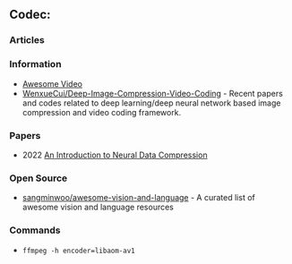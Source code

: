 ## Codec: 


### Articles


### Information
- [Awesome Video](https://awesome.video/)
- [WenxueCui/Deep-Image-Compression-Video-Coding](https://github.com/WenxueCui/Deep-Image-Compression-Video-Coding) - Recent papers and codes related to deep learning/deep neural network based image compression and video coding framework.


### Papers
- 2022 [An Introduction to Neural Data Compression](https://arxiv.org/pdf/2202.06533.pdf)


### Open Source
- [sangminwoo/awesome-vision-and-language](https://github.com/sangminwoo/awesome-vision-and-language) - A curated list of awesome vision and language resources


### Commands
- `ffmpeg -h encoder=libaom-av1`

